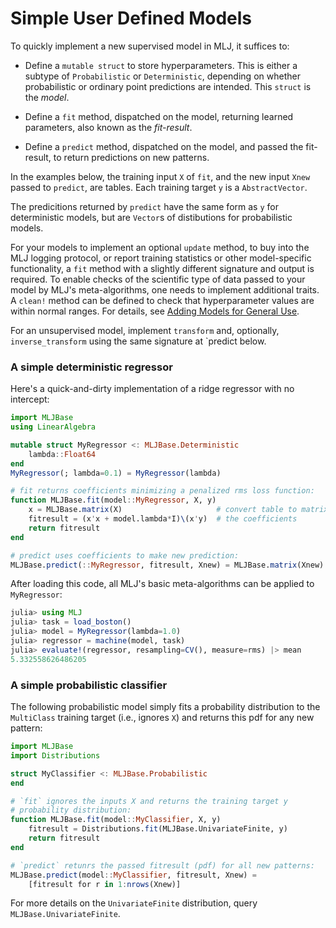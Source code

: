 # Simple User Defined Models

To quickly implement a new supervised model in MLJ, it suffices to:

- Define a `mutable struct` to store hyperparameters. This is either a subtype
  of `Probabilistic` or `Deterministic`, depending on
  whether probabilistic or ordinary point predictions are
  intended. This `struct` is the *model*.

- Define a `fit` method, dispatched on the model, returning
  learned parameters, also known as the *fit-result*.

- Define a `predict` method, dispatched on the model, and passed the
  fit-result, to return predictions on new patterns.

In the examples below, the training input `X` of `fit`, and the new
input `Xnew` passed to `predict`, are tables. Each training target `y`
is a `AbstractVector`.

The predicitions returned by `predict` have the same form as `y` for
deterministic models, but are `Vector`s of distibutions for
probabilistic models.

For your models to implement an optional `update` method, to buy into the
MLJ logging protocol, or report training statistics or other
model-specific functionality, a `fit` method with a slightly different
signature and output is required. To enable checks of the scientific
type of data passed to your model by MLJ's meta-algorithms, one needs
to implement additional traits. A `clean!` method can be defined to
check that hyperparameter values are within normal ranges. For details, see
[Adding Models for General Use](adding_models_for_general_use.md).

For an unsupervised model, implement `transform` and, optionally,
`inverse_transform` using the same signature at `predict below.


### A simple deterministic regressor

Here's a quick-and-dirty implementation of a ridge regressor with no intercept:

````julia
import MLJBase
using LinearAlgebra

mutable struct MyRegressor <: MLJBase.Deterministic
    lambda::Float64
end
MyRegressor(; lambda=0.1) = MyRegressor(lambda)

# fit returns coefficients minimizing a penalized rms loss function:
function MLJBase.fit(model::MyRegressor, X, y)
    x = MLJBase.matrix(X)                     # convert table to matrix
    fitresult = (x'x + model.lambda*I)\(x'y)  # the coefficients
    return fitresult
end

# predict uses coefficients to make new prediction:
MLJBase.predict(::MyRegressor, fitresult, Xnew) = MLJBase.matrix(Xnew) * fitresult
````

After loading this code, all MLJ's basic meta-algorithms can be applied to `MyRegressor`:

````julia
julia> using MLJ
julia> task = load_boston()
julia> model = MyRegressor(lambda=1.0)
julia> regressor = machine(model, task)
julia> evaluate!(regressor, resampling=CV(), measure=rms) |> mean
5.332558626486205

````

### A simple probabilistic classifier

The following probabilistic model simply fits a probability
distribution to the `MultiClass` training target (i.e., ignores `X`)
and returns this pdf for any new pattern:

````julia
import MLJBase
import Distributions

struct MyClassifier <: MLJBase.Probabilistic
end

# `fit` ignores the inputs X and returns the training target y
# probability distribution:
function MLJBase.fit(model::MyClassifier, X, y)
    fitresult = Distributions.fit(MLJBase.UnivariateFinite, y)
    return fitresult
end

# `predict` retunrs the passed fitresult (pdf) for all new patterns:
MLJBase.predict(model::MyClassifier, fitresult, Xnew) =
    [fitresult for r in 1:nrows(Xnew)]
````

For more details on the `UnivariateFinite` distribution, query
`MLJBase.UnivariateFinite`.
